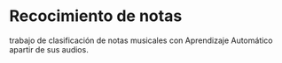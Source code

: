 # Recocimiento de notas
trabajo de clasificación de notas musicales con Aprendizaje Automático apartir de sus audios.
